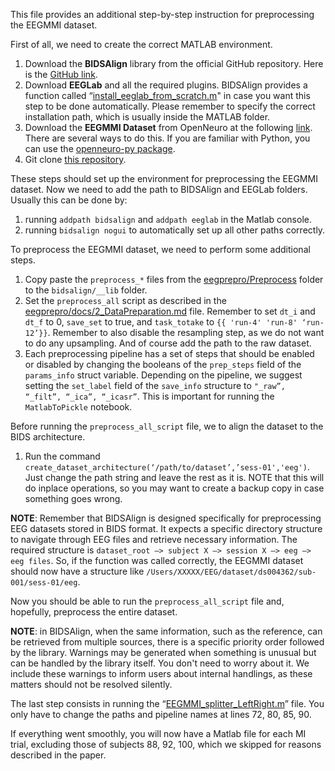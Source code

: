 
This file provides an additional step-by-step instruction for preprocessing the EEGMMI dataset.

First of all, we need to create the correct MATLAB environment.

1.  Download the **BIDSAlign** library from the official GitHub repository. Here is the [GitHub link](https://github.com/MedMaxLab/BIDSAlign).
2.  Download **EEGLab** and all the required plugins. BIDSAlign provides a function called “[install_eeglab_from_scratch.m](https://github.com/MedMaxLab/BIDSAlign/blob/main/install_eeglab_from_scratch.m)" in case you want this step to be done automatically. Please remember to specify the correct installation path, which is usually inside the MATLAB folder.
3.  Download the **EEGMMI Dataset** from OpenNeuro at the following  [link](https://openneuro.org/datasets/ds004362/versions/1.0.0). There are several ways to do this. If you are familiar with Python, you can use the  [openneuro-py package](https://github.com/hoechenberger/openneuro-py).
4.  Git clone [this repository](https://github.com/MedMaxLab/eegprepro/tree/main).

These steps should set up the environment for preprocessing the EEGMMI dataset.
Now we need to add the path to BIDSAlign and EEGLab folders. Usually this can be done by:

1.   running `addpath bidsalign` and `addpath eeglab` in the Matlab console.
2.  running `bidsalign nogui` to automatically set up all other paths correctly.

To preprocess the EEGMMI dataset, we need to perform some additional steps.

1.  Copy paste the `preprocess_*` files from the [eegprepro/Preprocess](https://github.com/MedMaxLab/eegprepro/tree/main/Preprocessing) folder to the `bidsalign/__lib` folder.
2.  Set the `preprocess_all` script as described in the  [eegprepro/docs/2_DataPreparation.md](https://github.com/MedMaxLab/eegprepro/blob/main/docs/2_DataPreparation.md) file. Remember to set `dt_i` and `dt_f` to 0, `save_set` to true, and `task_totake` to `{{ 'run-4' 'run-8' ‘run-12’}}`. Remember to also disable the resampling step, as we do not want to do any upsampling. And of course add the path to the raw dataset.
3.  Each preprocessing pipeline has a set of steps that should be enabled or disabled by changing the booleans of the `prep_steps` field of the `params_info` struct variable. Depending on the pipeline, we suggest setting the `set_label` field of the `save_info` structure to `"_raw”, “_filt”, “_ica”, “_icasr”`. This is important for running the `MatlabToPickle` notebook.

Before running the `preprocess_all_script` file, we to align the dataset to the BIDS architecture.

1.  Run the command `create_dataset_architecture(‘/path/to/dataset’,’sess-01','eeg')`. Just change the path string and leave the rest as it is. NOTE that this will do inplace operations, so you may want to create a backup copy in case something goes wrong.

**NOTE**: Remember that BIDSAlign is designed specifically for preprocessing EEG datasets stored in BIDS format. It expects a specific directory structure to navigate through EEG files and retrieve necessary information. The required structure is `dataset_root —> subject X —> session X —> eeg —> eeg files`. So, if the function was called correctly, the EEGMMI dataset should now have a structure like `/Users/XXXXX/EEG/dataset/ds004362/sub-001/sess-01/eeg`.

Now you should be able to run the `preprocess_all_script` file and, hopefully, preprocess the entire dataset.

**NOTE**: in BIDSAlign, when the same information, such as the reference, can be retrieved from multiple sources, there is a specific priority order followed by the library. Warnings may be generated when something is unusual but can be handled by the library itself. You don't need to worry about it. We include these warnings to inform users about internal handlings, as these matters should not be resolved silently.

The last step consists in running the “[EEGMMI_splitter_LeftRight.m](https://github.com/MedMaxLab/eegprepro/blob/main/Preprocessing/EEGMMI_splitter_LeftRight.m)” file. You only have to change the paths and pipeline names at lines 72, 80, 85, 90.

If everything went smoothly, you will now have a Matlab file for each MI trial, excluding those of subjects 88, 92, 100, which we skipped for reasons described in the paper.
